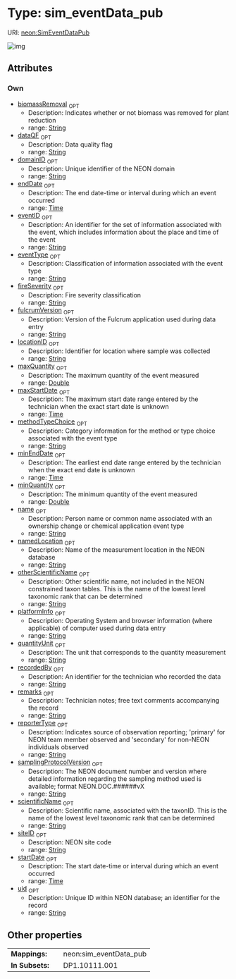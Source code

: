 
# Type: sim_eventData_pub




URI: [neon:SimEventDataPub](https://data.neonscience.org/SimEventDataPub)


![img](http://yuml.me/diagram/nofunky;dir:TB/class/[SimEventDataPub&#124;uid:string%20%3F;domainID:string%20%3F;siteID:string%20%3F;remarks:string%20%3F;recordedBy:string%20%3F;eventID:string%20%3F;scientificName:string%20%3F;startDate:time%20%3F;endDate:time%20%3F;samplingProtocolVersion:string%20%3F;locationID:string%20%3F;dataQF:string%20%3F;namedLocation:string%20%3F;fulcrumVersion:string%20%3F;platformInfo:string%20%3F;biomassRemoval:string%20%3F;eventType:string%20%3F;fireSeverity:string%20%3F;maxQuantity:double%20%3F;maxStartDate:time%20%3F;methodTypeChoice:string%20%3F;minEndDate:time%20%3F;minQuantity:double%20%3F;name:string%20%3F;otherScientificName:string%20%3F;quantityUnit:string%20%3F;reporterType:string%20%3F])

## Attributes


### Own

 * [biomassRemoval](biomassRemoval.md)  <sub>OPT</sub>
    * Description: Indicates whether or not biomass was removed for plant reduction
    * range: [String](types/String.md)
 * [dataQF](dataQF.md)  <sub>OPT</sub>
    * Description: Data quality flag
    * range: [String](types/String.md)
 * [domainID](domainID.md)  <sub>OPT</sub>
    * Description: Unique identifier of the NEON domain
    * range: [String](types/String.md)
 * [endDate](endDate.md)  <sub>OPT</sub>
    * Description: The end date-time or interval during which an event occurred
    * range: [Time](types/Time.md)
 * [eventID](eventID.md)  <sub>OPT</sub>
    * Description: An identifier for the set of information associated with the event, which includes information about the place and time of the event
    * range: [String](types/String.md)
 * [eventType](eventType.md)  <sub>OPT</sub>
    * Description: Classification of information associated with the event type
    * range: [String](types/String.md)
 * [fireSeverity](fireSeverity.md)  <sub>OPT</sub>
    * Description: Fire severity classification
    * range: [String](types/String.md)
 * [fulcrumVersion](fulcrumVersion.md)  <sub>OPT</sub>
    * Description: Version of the Fulcrum application used during data entry
    * range: [String](types/String.md)
 * [locationID](locationID.md)  <sub>OPT</sub>
    * Description: Identifier for location where sample was collected
    * range: [String](types/String.md)
 * [maxQuantity](maxQuantity.md)  <sub>OPT</sub>
    * Description: The maximum quantity of the event measured
    * range: [Double](types/Double.md)
 * [maxStartDate](maxStartDate.md)  <sub>OPT</sub>
    * Description: The maximum start date range entered by the technician when the exact start date is unknown
    * range: [Time](types/Time.md)
 * [methodTypeChoice](methodTypeChoice.md)  <sub>OPT</sub>
    * Description: Category information for the method or type choice associated with the event type
    * range: [String](types/String.md)
 * [minEndDate](minEndDate.md)  <sub>OPT</sub>
    * Description: The earliest end date range entered by the technician when the exact end date is unknown
    * range: [Time](types/Time.md)
 * [minQuantity](minQuantity.md)  <sub>OPT</sub>
    * Description: The minimum quantity of the event measured 
    * range: [Double](types/Double.md)
 * [name](name.md)  <sub>OPT</sub>
    * Description: Person name or common name associated with an ownership change or chemical application event type
    * range: [String](types/String.md)
 * [namedLocation](namedLocation.md)  <sub>OPT</sub>
    * Description: Name of the measurement location in the NEON database
    * range: [String](types/String.md)
 * [otherScientificName](otherScientificName.md)  <sub>OPT</sub>
    * Description: Other scientific name, not included in the NEON constrained taxon tables. This is the name of the lowest level taxonomic rank that can be determined
    * range: [String](types/String.md)
 * [platformInfo](platformInfo.md)  <sub>OPT</sub>
    * Description: Operating System and browser information (where applicable) of computer used during data entry
    * range: [String](types/String.md)
 * [quantityUnit](quantityUnit.md)  <sub>OPT</sub>
    * Description: The unit that corresponds to the quantity measurement
    * range: [String](types/String.md)
 * [recordedBy](recordedBy.md)  <sub>OPT</sub>
    * Description: An identifier for the technician who recorded the data
    * range: [String](types/String.md)
 * [remarks](remarks.md)  <sub>OPT</sub>
    * Description: Technician notes; free text comments accompanying the record
    * range: [String](types/String.md)
 * [reporterType](reporterType.md)  <sub>OPT</sub>
    * Description: Indicates source of observation reporting; 'primary' for NEON team member observed and 'secondary' for non-NEON individuals observed
    * range: [String](types/String.md)
 * [samplingProtocolVersion](samplingProtocolVersion.md)  <sub>OPT</sub>
    * Description: The NEON document number and version where detailed information regarding the sampling method used is available; format NEON.DOC.######vX
    * range: [String](types/String.md)
 * [scientificName](scientificName.md)  <sub>OPT</sub>
    * Description: Scientific name, associated with the taxonID. This is the name of the lowest level taxonomic rank that can be determined
    * range: [String](types/String.md)
 * [siteID](siteID.md)  <sub>OPT</sub>
    * Description: NEON site code
    * range: [String](types/String.md)
 * [startDate](startDate.md)  <sub>OPT</sub>
    * Description: The start date-time or interval during which an event occurred
    * range: [Time](types/Time.md)
 * [uid](uid.md)  <sub>OPT</sub>
    * Description: Unique ID within NEON database; an identifier for the record
    * range: [String](types/String.md)

## Other properties

|  |  |  |
| --- | --- | --- |
| **Mappings:** | | neon:sim_eventData_pub |
| **In Subsets:** | | DP1.10111.001 |

